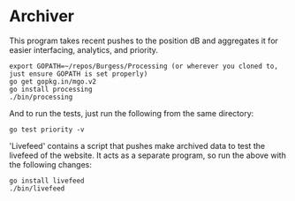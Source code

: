 # Archiver

This program takes recent pushes to the position dB and aggregates it for easier interfacing, analytics, and priority.
```
export GOPATH=~/repos/Burgess/Processing (or wherever you cloned to, just ensure GOPATH is set properly)
go get gopkg.in/mgo.v2
go install processing
./bin/processing
```

And to run the tests, just run the following from the same directory:
```
go test priority -v
```

'Livefeed' contains a script that pushes make archived data to test the livefeed of the website.
It acts as a separate program, so run the above with the following changes:
```
go install livefeed
./bin/livefeed
```
